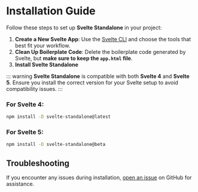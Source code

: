 # Installation Guide

Follow these steps to set up **Svelte Standalone** in your project:

1. **Create a New Svelte App**: Use the [Svelte CLI](https://svelte.dev/docs/kit/creating-a-project) and choose the tools that best fit your workflow.
2. **Clean Up Boilerplate Code**:
   Delete the boilerplate code generated by Svelte, but **make sure to keep the `app.html` file**.
3. **Install Svelte Standalone**

::: warning
**Svelte Standalone** is compatible with both **Svelte 4** and **Svelte 5**. Ensure you install the correct version for your Svelte setup to avoid compatibility issues.
:::

### For **Svelte 4**:
```bash
npm install -D svelte-standalone@latest
```

### For **Svelte 5**:
```bash
npm install -D svelte-standalone@beta
```

## Troubleshooting

If you encounter any issues during installation, [open an issue](https://github.com/brenoliradev/svelte-standalone/issues) on GitHub for assistance.